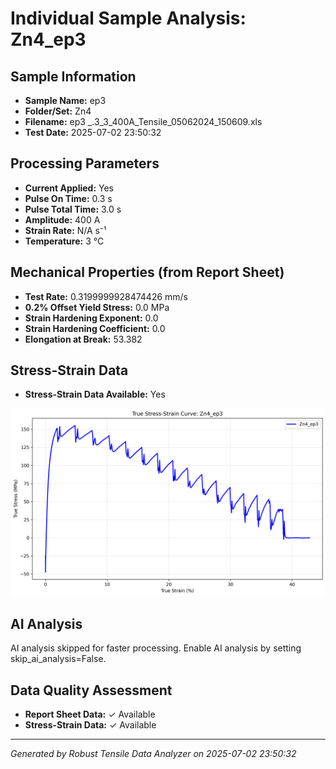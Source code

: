 # Individual Sample Analysis: Zn4_ep3

## Sample Information
- **Sample Name:** ep3
- **Folder/Set:** Zn4
- **Filename:** ep3 _.3_3_400A_Tensile_05062024_150609.xls
- **Test Date:** 2025-07-02 23:50:32

## Processing Parameters
- **Current Applied:** Yes
- **Pulse On Time:** 0.3 s
- **Pulse Total Time:** 3.0 s
- **Amplitude:** 400 A
- **Strain Rate:** N/A s⁻¹
- **Temperature:** 3 °C

## Mechanical Properties (from Report Sheet)
- **Test Rate:** 0.3199999928474426 mm/s
- **0.2% Offset Yield Stress:** 0.0 MPa
- **Strain Hardening Exponent:** 0.0
- **Strain Hardening Coefficient:** 0.0
- **Elongation at Break:** 53.382

## Stress-Strain Data
- **Stress-Strain Data Available:** Yes

![Stress-Strain Curve](../individual_plots/plot_Zn4_ep3.png)

## AI Analysis

AI analysis skipped for faster processing. Enable AI analysis by setting skip_ai_analysis=False.

## Data Quality Assessment
- **Report Sheet Data:** ✓ Available
- **Stress-Strain Data:** ✓ Available

---
*Generated by Robust Tensile Data Analyzer on 2025-07-02 23:50:32*
